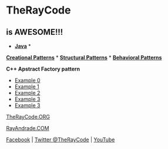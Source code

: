 # TheRayCode
## is AWESOME!!!

* **[Java](../README.md)** * 

**[Creational Patterns](../README.md)** * **[Structural Patterns](../../Structural/README.md)** * **[Behavioral Patterns](../../Behavioral/README.md)**


**C++ Apstract Factory pattern**

* [Example 0](./AF0/README.md)
* [Example 1](./AF1/)
* [Example 2](./AF2/)
* [Example 3](./AF3/README.md)
* [Example 3](./AF4/README.md)

[TheRayCode.ORG](https://www.TheRayCode.org)

[RayAndrade.COM](https://www.RayAndrade.com)


[Facebook](https://www.facebook.com/TheRayCode/) | [Twitter @TheRayCode](https://www.twitter.com/TheRayCode/) | [YouTube](https://www.youtube.com/AndradeRay/)

